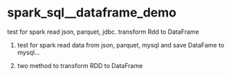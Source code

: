 # spark_sql__dataframe_demo
test for spark read json, parquet, jdbc. transform Rdd to DataFrame



1. test for spark read data from json, parquet, mysql and save DataFame to mysql...

2. two method to transform RDD to DataFrame

